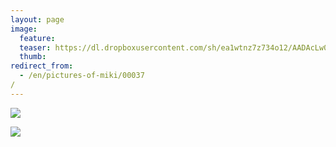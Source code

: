 ```yaml
---
layout: page
image:
  feature:
  teaser: https://dl.dropboxusercontent.com/sh/ea1wtnz7z734o12/AADAcLw04bCWdVb6lmY2huqva/mikin-kuvat/2/DSC22074-245px.jpg
  thumb:
redirect_from:
  - /en/pictures-of-miki/00037/
---
```


[![](https://dl.dropboxusercontent.com/sh/ea1wtnz7z734o12/AACIM_NMcVBYKNNK1BKUgLnLa/mikin-kuvat/2/DSC22074-800px.jpg)](https://dl.dropboxusercontent.com/sh/ea1wtnz7z734o12/AABUnJ6Zb7DNPXEDPZmCLWKRa/mikin-kuvat/2/DSC22074.jpg)

[![](https://dl.dropboxusercontent.com/sh/ea1wtnz7z734o12/AADPBFJGirlTafu-kKmlPl8Pa/mikin-kuvat/2/DSC22075-800px.jpg)](https://dl.dropboxusercontent.com/sh/ea1wtnz7z734o12/AAD4ITXQWGhpFW3tr8FDEayRa/mikin-kuvat/2/DSC22075.jpg)

